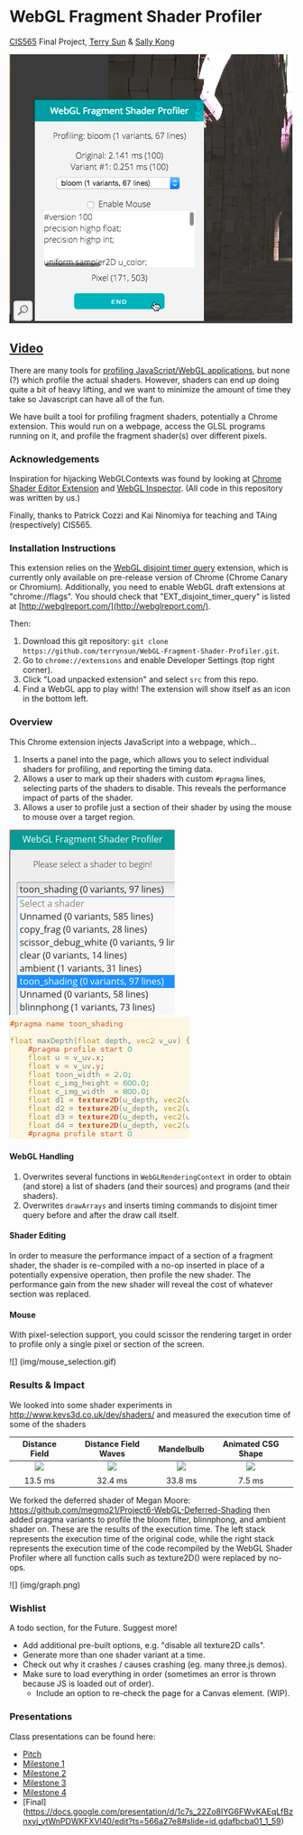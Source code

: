 # WebGL Fragment Shader Profiler
[CIS565][cis565] Final Project,
[Terry Sun](http://terrysun.blue) &
[Sally Kong](http://www.kongsally.com/)

![](img/preview.png)

## [Video](https://www.youtube.com/watch?v=iM2nibuqaWU)

There are many tools for [profiling JavaScript/WebGL applications][profile], but
none (?) which profile the actual shaders. However, shaders can end up doing
quite a bit of heavy lifting, and we want to minimize the
amount of time they take so Javascript can have all of the fun.

We have built a tool for profiling fragment shaders, potentially a Chrome
extension. This would run on a webpage, access the GLSL programs running on it,
and profile the fragment shader(s) over different pixels.

  [cis565]: cis565-fall-2015.github.io
  [profile]: http://www.realtimerendering.com/blog/webgl-debugging-and-profiling-tools/

### Acknowledgements

Inspiration for hijacking WebGLContexts was found by looking at
[Chrome Shader Editor Extension][shader-editor] and
[WebGL Inspector][webgl-inspector]. (All code in this repository was written by
us.)

  [shader-editor]: https://github.com/spite/ShaderEditorExtension
  [webgl-inspector]: https://benvanik.github.io/WebGL-Inspector/

Finally, thanks to Patrick Cozzi and Kai Ninomiya for teaching and TAing
(respectively) CIS565.

### Installation Instructions

This extension relies on the [WebGL disjoint timer query][disjoint-timer]
extension, which is currently only available on pre-release version of Chrome
(Chrome Canary or Chromium). Additionally, you need to enable WebGL draft
extensions at "chrome://flags". You should check that
"EXT\_disjoint\_timer\_query" is listed at
[http://webglreport.com/](http://webglreport.com/).

  [disjoint-timer]: https://www.khronos.org/registry/webgl/sdk/tests/conformance/extensions/ext-disjoint-timer-query.html

Then:

1. Download this git repository:
    `git clone https://github.com/terrynsun/WebGL-Fragment-Shader-Profiler.git`.
2. Go to `chrome://extensions` and enable Developer Settings (top right corner).
3. Click "Load unpacked extension" and select `src` from this repo.
4. Find a WebGL app to play with! The extension will show itself as an icon in
   the bottom left.

### Overview

This Chrome extension injects JavaScript into a webpage, which...

1. Inserts a panel into the page, which allows you to select
   individual shaders for profiling, and reporting the timing data.
2. Allows a user to mark up their shaders with custom `#pragma` lines, selecting
   parts of the shaders to disable. This reveals the performance impact of parts
   of the shader.
3. Allows a user to profile just a section of their shader by using the mouse to
   mouse over a target region.

![](img/names.png)
![](img/pragma.png)

#### WebGL Handling

1. Overwrites several functions in `WebGLRenderingContext` in order to obtain
   (and store) a list of shaders (and their sources) and programs (and their
   shaders).
2. Overwrites `drawArrays` and inserts timing commands to disjoint timer query
   before and after the draw call itself.

#### Shader Editing

In order to measure the performance impact of a section of a fragment shader, the shader is re-compiled with a no-op inserted in place of a potentially expensive operation, then profile the new shader. The performance gain from the new shader will reveal the cost of whatever section was replaced.

#### Mouse

With pixel-selection support, you could scissor the rendering target in order to
profile only a single pixel or section of the screen.

![] (img/mouse_selection.gif)

### Results & Impact

We looked into some shader experiments in http://www.kevs3d.co.uk/dev/shaders/ and measured the execution time of some of the shaders

|Distance Field | Distance Field Waves | Mandelbulb | Animated CSG Shape |
|:-------------:|:-------------:|:-------------:|:-------------:|
|![](img/Distance_field.gif) | ![](img/Waves.gif) | ![](img/Mandlebulb.gif)| ![](img/CSG.gif) |
| 13.5 ms | 32.4 ms | 33.8 ms | 7.5 ms |

We forked the deferred shader of Megan Moore: https://github.com/megmo21/Project6-WebGL-Deferred-Shading then added pragma variants to profile the bloom filter, blinnphong, and ambient shader on. These are the results of the execution time. The left stack represents the execution time of the original code, while the right stack represents the execution time of the code recompiled by the WebGL Shader Profiler where all function calls such as texture2D() were replaced by no-ops. 

![] (img/graph.png)

### Wishlist

A todo section, for the Future. Suggest more!

* Add additional pre-built options, e.g. "disable all texture2D calls".
* Generate more than one shader variant at a time.
* Check out why it crashes / causes crashing (eg. many three.js demos).
* Make sure to load everything in order (sometimes an error is thrown because JS is loaded out of order).
    * Include an option to re-check the page for a Canvas element. (WIP).

### Presentations

Class presentations can be found here:

* [Pitch](https://docs.google.com/presentation/d/1ql6i_PHFyAe6U6gH-zOUKhpxpAzX0TQIN0ZWSS-D-2A/edit?usp=sharing)
* [Milestone 1](https://docs.google.com/presentation/d/1SiUU418lQQzw1nnS0Zcmk2OT4B24SbFRJwTcBvBYxPY/edit?usp=sharing)
* [Milestone 2](https://docs.google.com/presentation/d/1HPLnnpjw2ReZOZ5Td3XHB_Z3rfg1j9FKO2kJrvgp9os/edit?usp=sharing)
* [Milestone 3](https://docs.google.com/presentation/d/1upIHXKcaad5nB-Nd1lpLAzsPMyScnBzAQUJCbzc4_m4/edit?usp=sharing)
* [Milestone 4](https://docs.google.com/presentation/d/1c7s_22Zo8IYG6FWvKAEqLfBznxyj_ytWnPDWKFXVl40/edit?usp=sharing)
* [Final] (https://docs.google.com/presentation/d/1c7s_22Zo8IYG6FWvKAEqLfBznxyj_ytWnPDWKFXVl40/edit?ts=566a27e8#slide=id.gdafbcba01_1_59)
